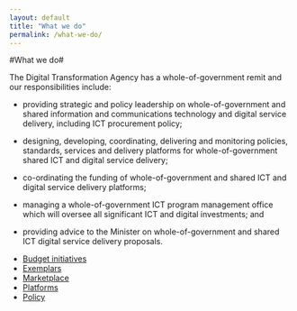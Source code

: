 ```yaml
---
layout: default
title: "What we do"
permalink: /what-we-do/
---
```

#What we do#

The Digital Transformation Agency has a whole-of-government remit and our responsibilities include:   



- providing strategic and policy leadership on whole-of-government and shared information and communications technology and digital service delivery, including ICT procurement policy;


- designing, developing, coordinating, delivering and monitoring policies, standards, services and delivery platforms for whole-of-government shared ICT and digital service delivery;


- co-ordinating the funding of whole-of-government and shared ICT and digital service delivery platforms;


- managing a whole-of-government ICT program management office which will oversee all significant ICT and digital investments; and


- providing advice to the Minister on whole-of-government and shared ICT digital service delivery proposals.





<ul class="list-small">

  <li>
    <a href="/what-we-do/budget/">Budget initiatives</a>
  </li>
  <li>
    <a href="/what-we-do/exemplars/">Exemplars</a>
  </li>
  <li>
    <a href="/what-we-do/marketplace/">Marketplace</a>
  </li>
  <li>
    <a href="/what-we-do/platforms/">Platforms</a>
  </li>
  <li>
    <a href="/what-we-do/policy/">Policy</a>
  </li>  

</ul>



